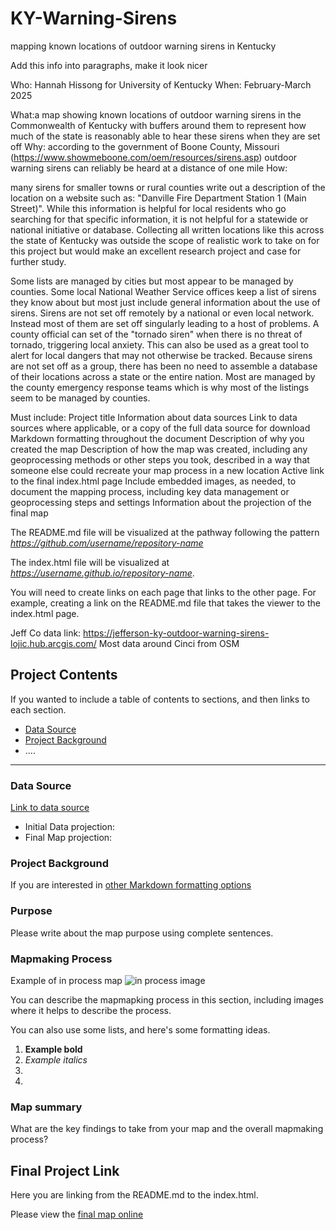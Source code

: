 # KY-Warning-Sirens
mapping known locations of outdoor warning sirens in Kentucky

Add this info into paragraphs, make it look nicer

Who: Hannah Hissong for University of Kentucky
When: February-March 2025

What:a map showing known locations of outdoor warning sirens in the Commonwealth of Kentucky with buffers around them to represent how much of the state is reasonably able to hear these sirens when they are set off
Why: according to the government of Boone County, Missouri (https://www.showmeboone.com/oem/resources/sirens.asp) outdoor warning sirens can reliably be heard at a distance of one mile
How:

many sirens for smaller towns or rural counties write out a description of the location on a website such as: "Danville Fire Department Station 1 (Main Street)". While this information is helpful for local residents who go searching for that specific information, it is not helpful for a statewide or national initiative or database. Collecting all written locations like this across the state of Kentucky was outside the scope of realistic work to take on for this project but would make an excellent research project and case for further study.

Some lists are managed by cities but most appear to be managed by counties. Some local National Weather Service offices keep a list of sirens they know about but most just include general information about the use of sirens. Sirens are not set off remotely by a national or even local network. Instead most of them are set off singularly leading to a host of problems. A county official can set of the "tornado siren" when there is no threat of tornado, triggering local anxiety. This can also be used as a great tool to alert for local dangers that may not otherwise be tracked. Because sirens are not set off as a group, there has been no need to assemble a database of their locations across a state or the entire nation. Most are managed by the county emergency response teams which is why most of the listings seem to be managed by counties. 

Must include:
Project title
Information about data sources
Link to data sources where applicable, or a copy of the full data source for download
Markdown formatting throughout the document
Description of why you created the map
Description of how the map was created, including any geoprocessing methods or other steps you took, described in a way that someone else could recreate your map process in a new location
Active link to the final index.html page
Include embedded images, as needed, to document the mapping process, including key data management or geoprocessing steps and settings
Information about the projection of the final map

 The README.md file will be visualized at the pathway following the pattern *https://github.com/username/repository-name*

 The index.html file will be visualized at *https://username.github.io/repository-name*. 

 You will need to create links on each page that links to the other page. For example, creating a link on the README.md file that takes the viewer to the index.html page.

Jeff Co data link: https://jefferson-ky-outdoor-warning-sirens-lojic.hub.arcgis.com/
Most data around Cinci from OSM

## Project Contents

If you wanted to include a table of contents to sections, and then links to each section.

- [Data Source](#data-source)
- [Project Background](#project-background)
- ....

***

### Data Source

[Link to data source](https://...)

* Initial Data projection: 
* Final Map projection:

### Project Background

If you are interested in [other Markdown formatting options](https://www.markdownguide.org/basic-syntax/)

### Purpose

Please write about the map purpose using complete sentences. 

### Mapmaking Process

Example of in process map ![in process image](filepath)

You can describe the mapmapking process in this section, including images where it helps to describe the process.

You can also use some lists, and here's some formatting ideas.

1. **Example bold**
2. *Example italics*
3. 
4. 

### Map summary

What are the key findings to take from your map and the overall mapmaking process?

## Final Project Link

Here you are linking from the README.md to the index.html.

Please view the [final map online](www.github...)
